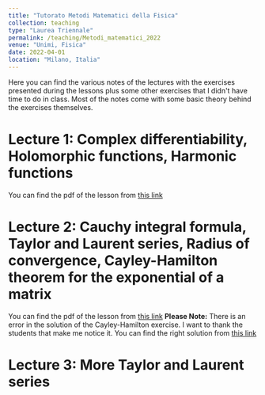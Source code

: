 ```yaml
---
title: "Tutorato Metodi Matematici della Fisica"
collection: teaching
type: "Laurea Triennale"
permalink: /teaching/Metodi_matematici_2022
venue: "Unimi, Fisica"
date: 2022-04-01
location: "Milano, Italia"
---
```


Here you can find the various notes of the lectures with the exercises presented during the lessons plus some other exercises that I didn't have time to do in class. Most of the notes come with some basic theory behind the exercises themselves.

Lecture 1: Complex differentiability, Holomorphic functions, Harmonic functions
======
You can find the pdf of the lesson from [this link](http://DavideMorgante.github.io/files/Lezione1.pdf)

Lecture 2: Cauchy integral formula, Taylor and Laurent series, Radius of convergence, Cayley-Hamilton theorem for the exponential of a matrix
======
You can find the pdf of the lesson from [this link](http://DavideMorgante.github.io/files/Lezione2.pdf)
**Please Note:** There is an error in the solution of the Cayley-Hamilton exercise. I want to thank the students that make me notice it. You can find the right solution from [this link](http://DavideMorgante.github.io/files/CH_corretto.pdf)

Lecture 3: More Taylor and Laurent series
======
